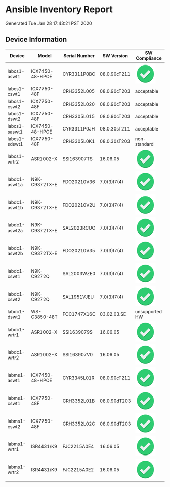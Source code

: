 
[standard]: https://github.com/mapickett/lab/blob/master/standard.png
[acceptable]: https://github.com/mapickett/lab/blob/master/acceptable.png
[nonstandard]: https://github.com/mapickett/lab/blob/master/nonstandard.png

# Ansible Inventory Report
Generated Tue Jan 28 17:43:21 PST 2020

## Device Information

| Device | Model | Serial Number | SW Version | SW Compliance |
|--------|-------|---------------|------------|---------------|
| labcs1-aswt1 | ICX7450-48-HPOE | CYR3311P0BC | 08.0.90cT211 | ![alt text][standard]
| labcs1-cswt1 | ICX7750-48F | CRH3352L005 | 08.0.90cT203 | acceptable
| labcs1-cswt2 | ICX7750-48F | CRH3352L020 | 08.0.90cT203 | acceptable
| labcs1-dswt2 | ICX7750-48F | CRH3305L015 | 08.0.90cT203 | acceptable
| labcs1-saswt1 | ICX7450-48-HPOE | CYR3311P0JH | 08.0.30sT211 | acceptable
| labcs1-sdswt1 | ICX7750-48F | CRH3305L0K1 | 08.0.30sT203 | non-standard
| labcs1-wrtr2 | ASR1002-X | SSI163907TS | 16.06.05 | ![alt text][standard]
| labdc1-aswt1a | N9K-C9372TX-E | FDO20210V36 | 7.0(3)I7(4) | ![alt text][standard]
| labdc1-aswt1b | N9K-C9372TX-E | FDO20210V2U | 7.0(3)I7(4) | ![alt text][standard]
| labdc1-aswt2a | N9K-C9372TX-E | SAL2023RCUC | 7.0(3)I7(4) | ![alt text][standard]
| labdc1-aswt2b | N9K-C9372TX-E | FDO20210V35 | 7.0(3)I7(4) | ![alt text][standard]
| labdc1-cswt1 | N9K-C9272Q | SAL2003WZE0 | 7.0(3)I7(4) | ![alt text][standard]
| labdc1-cswt2 | N9K-C9272Q | SAL1951VJEU | 7.0(3)I7(4) | ![alt text][standard]
| labdc1-dswt1 | WS-C3850-48T | FOC1747X16C | 03.02.03.SE | unsupported HW
| labdc1-wrtr1 | ASR1002-X | SSI1639079S | 16.06.05 | ![alt text][standard]
| labdc1-wrtr2 | ASR1002-X | SSI163907V0 | 16.06.05 | ![alt text][standard]
| labms1-aswt1 | ICX7450-48-HPOE | CYR3345L01R | 08.0.90cT211 | ![alt text][standard]
| labms1-cswt1 | ICX7750-48F | CRH3352L01B | 08.0.90dT203 | ![alt text][standard]
| labms1-cswt2 | ICX7750-48F | CRH3352L02C | 08.0.90dT203 | ![alt text][standard]
| labms1-wrtr1 | ISR4431/K9 | FJC2215A0E4 | 16.06.05 | ![alt text][standard]
| labms1-wrtr2 | ISR4431/K9 | FJC2215A0E2 | 16.06.05 | ![alt text][standard]

